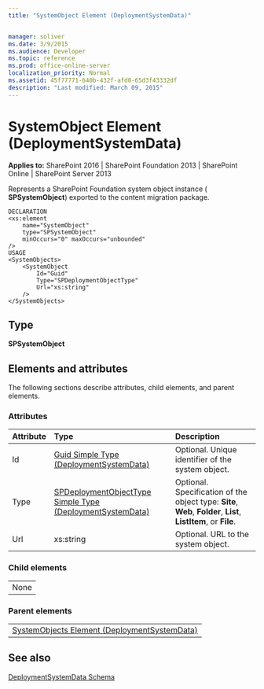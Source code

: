 ```yaml
---
title: "SystemObject Element (DeploymentSystemData)"


manager: soliver
ms.date: 3/9/2015
ms.audience: Developer
ms.topic: reference
ms.prod: office-online-server
localization_priority: Normal
ms.assetid: 45f77771-640b-432f-afd0-65d3f43332df
description: "Last modified: March 09, 2015"
---
```


# SystemObject Element (DeploymentSystemData)

 
  
 **Applies to:** SharePoint 2016 | SharePoint Foundation 2013 | SharePoint Online | SharePoint Server 2013
  
Represents a SharePoint Foundation system object instance ( **SPSystemObject**) exported to the content migration package.
  
```
DECLARATION
<xs:element 
    name="SystemObject" 
    type="SPSystemObject" 
    minOccurs="0" maxOccurs="unbounded" 
/>
USAGE
<SystemObjects>
    <SystemObject
        Id="Guid"
        Type="SPDeploymentObjectType"
        Url="xs:string"
    />
</SystemObjects>

```

## Type

 **SPSystemObject**
  
## Elements and attributes

The following sections describe attributes, child elements, and parent elements.

### Attributes

|**Attribute**|**Type**|**Description**|
|:-----|:-----|:-----|
|Id  <br/> |[Guid Simple Type (DeploymentSystemData)](guid-simple-type-deploymentsystemdata.md) <br/> |Optional. Unique identifier of the system object.  <br/> |
|Type  <br/> |[SPDeploymentObjectType Simple Type (DeploymentSystemData)](spdeploymentobjecttype-simple-type-deploymentsystemdata.md) <br/> |Optional. Specification of the object type: **Site**, **Web**, **Folder**, **List**, **ListItem**, or **File**.  <br/> |
|Url  <br/> |xs:string  <br/> |Optional. URL to the system object.  <br/> |
   
### Child elements

||
|:-----|
|None |
   
### Parent elements

||
|:-----|
|[SystemObjects Element (DeploymentSystemData)](systemobjects-element-deploymentsystemdata.md)|
   
## See also



[DeploymentSystemData Schema](deploymentsystemdata-schema.md)

